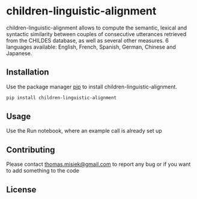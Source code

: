 # children-linguistic-alignment

children-linguistic-alignment allows to compute the semantic, lexical and syntactic similarity between couples
of consecutive utterances retrieved from the CHILDES database, as well as several other measures.
6 languages available: English, French, Spanish, German, Chinese and Japanese.

## Installation

Use the package manager [pip](https://pip.pypa.io/en/stable/) to install children-linguistic-alignment.

```bash
pip install children-linguistic-alignment
```

## Usage

Use the Run notebook, where an example call is already set up

## Contributing
Please contact thomas.misiek@gmail.com to report any bug or if you want to add something to the code

## License
